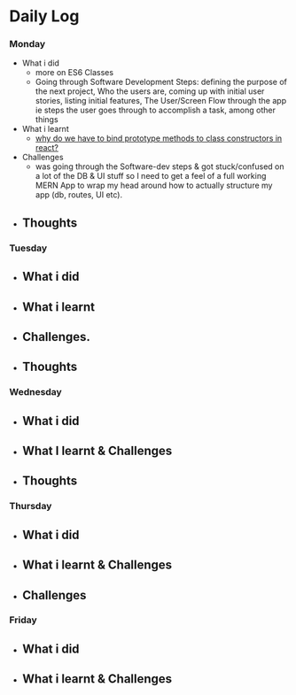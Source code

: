 # Daily Log

### Monday
- What i did
  - more on ES6 Classes
  - Going through Software Development Steps: defining the purpose of the next project, Who the users are, coming up with initial user stories, listing initial features, The User/Screen Flow through the app ie steps the user goes through to accomplish a task, among other things
- What i learnt
  - [why do we have to bind prototype methods to class constructors in react?](https://medium.freecodecamp.org/this-is-why-we-need-to-bind-event-handlers-in-class-components-in-react-f7ea1a6f93eb)
- Challenges
  - was going through the Software-dev steps & got stuck/confused on a lot of the DB & UI stuff so I need to get a feel of a full working MERN App to wrap my head around how to actually structure my app (db, routes, UI etc). 
- Thoughts
  - 

### Tuesday
- What i did
  - 
- What i learnt
  - 
- Challenges.
  - 
- Thoughts
  - 
### Wednesday
- What i did
  - 
- What I learnt & Challenges
  - 
- Thoughts
  - 

### Thursday
- What i did
  - 
- What i learnt & Challenges
  -
- Challenges
  - 
  


### Friday
- What i did
  - 
- What i learnt & Challenges
  - 
 
  
 

